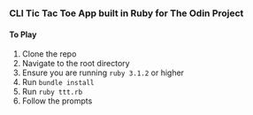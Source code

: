 ### CLI Tic Tac Toe App built in Ruby for The Odin Project
#### To Play
1. Clone the repo
2. Navigate to the root directory
3. Ensure you are running `ruby 3.1.2` or higher
4. Run `bundle install`
5. Run `ruby ttt.rb`
6. Follow the prompts
